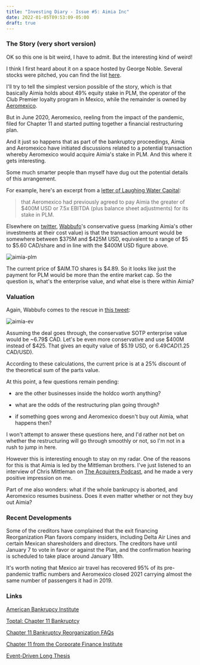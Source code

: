 ```yaml
---
title: "Investing Diary - Issue #5: Aimia Inc"
date: 2022-01-05T09:53:09-05:00
draft: true
---
```


### The Story (very short version)

OK so this one is bit weird, I have to admit. But the interesting kind of weird!

I think I first heard about it on a space hosted by George Noble. Several stocks were pitched, you can find the list [here](https://twitter.com/gnoble79/status/1469795405986738176).

I'll try to tell the simplest version possible of the story, which is that basically Aimia holds about 49% equity stake in PLM, the operator of the Club Premier loyalty program in Mexico, while the remainder is owned by [Aeromexico](https://finance.yahoo.com/quote/AEROMEX.MX?p=AEROMEX.MX&.tsrc=fin-srch).

But in June 2020, Aeromexico, reeling from the impact of the pandemic, filed for Chapter 11 and started putting together a financial restructuring plan.

And it just so happens that as part of the bankruptcy proceedings, Aimia and Aeromexico have initiated discussions related to a potential transaction whereby Aeromexico would acquire Aimia's stake in PLM. And this where it gets interesting.

Some much smarter people than myself have dug out the potential details of this arrangement.

For example, here's an excerpt from a [letter of Laughing Water Capital](https://static1.squarespace.com/static/5d93ed0b59166652b0d66427/t/60fb1f431155b25f3e6e24a3/1627070275338/Laughing+Water+Capital+H1+2021.pdf):

<blockquote> 

that Aeromexico had previously agreed to pay Aimia the greater of $400M USD or 7.5x EBITDA (plus balance sheet adjustments) for its stake in PLM.

</blockquote>

Elsewhere on [twitter](https://twitter.com/wabuffo/status/1454251413052211201), [Wabbufo](https://twitter.com/wabuffo)'s conservative guess (marking Aimia's other investments at their cost value) is that the transaction amount would be somewhere between $375M and $425M USD, equivalent to a range of $5 to $5.60 CAD/share and in line with the $400M USD figure above.

![aimia-plm](/images/aimia-plm.png)

The current price of $AIM.TO shares is $4.89. So it looks like just the payment for PLM would be more than the entire market cap. So the question is, what's the enterprise value, and what else is there within Aimia?

### Valuation

Again, Wabbufo comes to the rescue in [this tweet](https://twitter.com/wabuffo/status/1448265981118255104):

![aimia-ev](/images/aimia-ev.png)

Assuming the deal goes through, the conservative SOTP enterprise value would be ~6.79$ CAD. Let's be even more conservative and use $400M instead of $425. That gives an equity value of $5.19 USD, or $6.49 CAD ($1.25 CAD/USD).

According to these calculations, the current price is at a 25% discount of the theoretical sum of the parts value.

At this point, a few questions remain pending:

- are the other businesses inside the holdco worth anything?

- what are the odds of the restructuring plan going through?

- if something goes wrong and Aeromexico doesn't buy out Aimia, what happens then?

I won't attempt to answer these questions here, and I'd rather not bet on whether the restructuring will go through smoothly or not, so I'm not in a rush to jump in here. 

However this is interesting enough to stay on my radar. One of the reasons for this is that Aimia is led by the Mittleman brothers. I've just listened to an interview of Chris Mittleman on [The Acquirers Podcast](https://www.youtube.com/watch?v=1TUNOKyv7vQ), and he made a very positive impression on me.

Part of me also wonders: what if the whole bankrupcy is aborted, and Aeromexico resumes business. Does it even matter whether or not they buy out Aimia?

### Recent Developments

Some of the creditors have complained that the exit financing Reorganization Plan favors company insiders, including Delta Air Lines and certain Mexican sharesholders and directors. The creditors have until January 7 to vote in favor or against the Plan, and the confirmation hearing is scheduled to take place around January 18th.

It's worth noting that Mexico air travel has recovered 95% of its pre-pandemic traffic numbers and Aeromexico closed 2021 carrying almost the same number of passengers it had in 2019. 

### Links

[American Bankrupcy Institute](https://www.kirkland.com/siteFiles/kirkexp/publications/2398/Document1/Friedland_What_unsecured_creditor_should.pdf)

[Toptal: Chapter 11 Bankruptcy](https://www.toptal.com/finance/bankruptcy/chapter-11-bankruptcy-what-is-it)

[Chapter 11 Bankruptcy Reorganization FAQs](http://arklatexlaw.com/practice-areas/bankruptcy/chapter-11-bankruptcy-reorganization-frequently-asked-questions/)

[Chapter 11 from the Corporate Finance Institute](https://corporatefinanceinstitute.com/resources/knowledge/other/what-is-chapter-11/)

[Event-Driven Long Thesis](https://zbbanalyst.substack.com/p/aim-event-driven-long-thesis?r=ck61a&utm_campaign=post&utm_medium=web&utm_source=)
